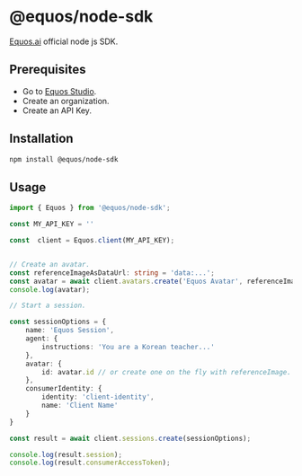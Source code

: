 # @equos/node-sdk
[Equos.ai](https://equos.ai) official node js SDK.

## Prerequisites
- Go to [Equos Studio](https://studio.equos.ai).
- Create an organization.
- Create an API Key.


## Installation
```bash
npm install @equos/node-sdk
```

## Usage
```ts
import { Equos } from '@equos/node-sdk';

const MY_API_KEY = ''

const  client = Equos.client(MY_API_KEY);


// Create an avatar.
const referenceImageAsDataUrl: string = 'data:...';
const avatar = await client.avatars.create('Equos Avatar', referenceImageAsDataUrl);
console.log(avatar);

// Start a session.

const sessionOptions = {
    name: 'Equos Session',
    agent: {
        instructions: 'You are a Korean teacher...'
    },
    avatar: {
        id: avatar.id // or create one on the fly with referenceImage.
    },
    consumerIdentity: {
        identity: 'client-identity',
        name: 'Client Name'
    }
}

const result = await client.sessions.create(sessionOptions);

console.log(result.session);
console.log(result.consumerAccessToken);

```